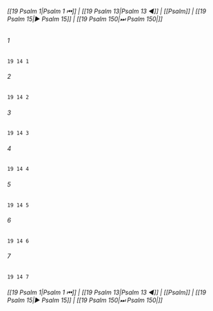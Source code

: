 
###### [[19 Psalm 1|Psalm 1 ⏮]] | [[19 Psalm 13|Psalm 13 ◀]] | [[Psalm]] | [[19 Psalm 15|▶ Psalm 15]] | [[19 Psalm 150|⏭ Psalm 150|]]

###### 1
``` verse
19 14 1 
```
###### 2
``` verse
19 14 2 
```
###### 3
``` verse
19 14 3 
```
###### 4
``` verse
19 14 4 
```
###### 5
``` verse
19 14 5 
```
###### 6
``` verse
19 14 6 
```
###### 7
``` verse
19 14 7 
```

###### [[19 Psalm 1|Psalm 1 ⏮]] | [[19 Psalm 13|Psalm 13 ◀]] | [[Psalm]] | [[19 Psalm 15|▶ Psalm 15]] | [[19 Psalm 150|⏭ Psalm 150|]]

